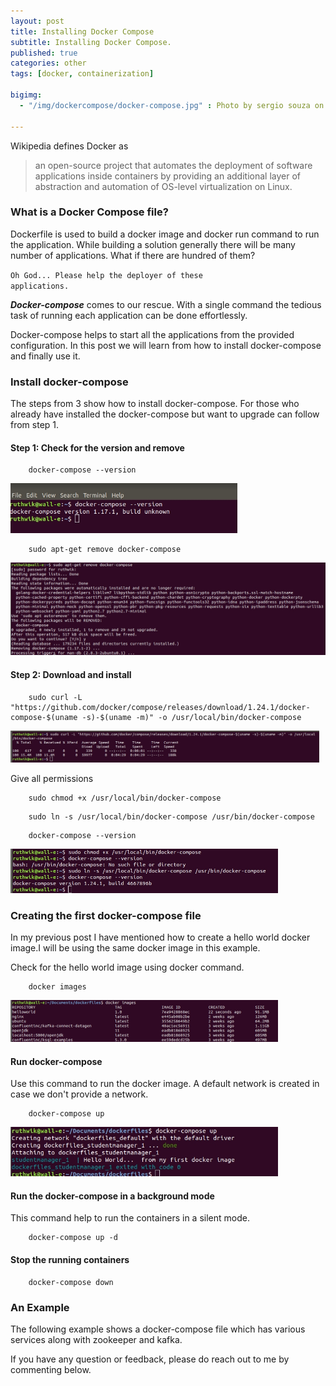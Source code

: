 ```yaml
---
layout: post
title: Installing Docker Compose
subtitle: Installing Docker Compose.
published: true
categories: other
tags: [docker, containerization]

bigimg:
  - "/img/dockercompose/docker-compose.jpg" : Photo by sergio souza on Unsplash

---
```


<p>
Wikipedia defines Docker as
</p>

> an open-source project that automates the deployment of software applications inside containers by providing an additional layer of abstraction and automation of OS-level virtualization on Linux.


<h3>What is a Docker Compose file?</h3>
<p>
Dockerfile is used to build a docker image and docker run command to run the application. While building a solution generally there will be many number of applications. What if there are hundred of them?

<code>Oh God... Please help the deployer of these applications.</code>

<strong><em>Docker-compose</em></strong> comes to our rescue. With a single command the tedious task of running each application can be done effortlessly.

Docker-compose helps to start all the applications from the provided configuration. In this post we will learn from how to install docker-compose and finally use it.

</p>

<h3>Install docker-compose</h3>
<p>
The steps from 3 show how to install docker-compose. For those who already have installed the docker-compose but want to upgrade can follow from step 1.
</p>

<h4>Step 1: Check for the version and remove</h4>


```
	docker-compose --version
```
<img src="/img/dockercompose/version.jpg" alt="docker_version" height="85%" width="72%">

```
	sudo apt-get remove docker-compose
```

<img src="/img/dockercompose/docker_remove.jpg" alt="docker_core" height="100%" width="100%">

<h4>Step 2: Download and install </h4>


```
	sudo curl -L "https://github.com/docker/compose/releases/download/1.24.1/docker-compose-$(uname -s)-$(uname -m)" -o /usr/local/bin/docker-compose
```
<img src="/img/dockercompose/dockercompose_download.jpg" alt="docker_core" height="85%" width="98%">


<p>
Give all permissions
</p>

```
	sudo chmod +x /usr/local/bin/docker-compose
```



```
	sudo ln -s /usr/local/bin/docker-compose /usr/bin/docker-compose
```

```
	docker-compose --version
```
<img src="/img/dockercompose/dockercompose_permission.jpg" alt="dockercompose_permission" height="93%" width="85%">


<h3>Creating the first docker-compose file</h3>
<p>
In my previous post I have mentioned how to create a hello world docker image.I will be using the same docker image in this example.
<script src="https://gist.github.com/Ruthwik/55880e193f7594f19737d010764fb214.js"></script>

Check for the hello world image using docker command.

```
	docker images

```

<img src="/img/dockercompose/images.jpg" alt="images" height="95%" width="85%">
</p>



<h4>Run docker-compose</h4>
<p>
Use this command to run the docker image. A default network is created in case we don't provide a network.
</p>

```
	docker-compose up

```
<img src="/img/dockercompose/docker_compose_up.jpg" alt="dockercompose_up" height="95%" width="85%">

<h4>Run the docker-compose in a background mode</h4>
This command help to run the containers in a silent mode.

```
	docker-compose up -d
```

<h4>Stop the running containers</h4>


```
	docker-compose down
```

<h3>An Example</h3>
<p>
The following example shows a docker-compose file which has various services along with zookeeper and kafka.
</p>
<script src="https://gist.github.com/Ruthwik/c5b0df0cc2bd4dbc4803b715e72cc82b.js"></script>

<p>If you have any question or feedback, please do reach out to me by commenting below.</p>
